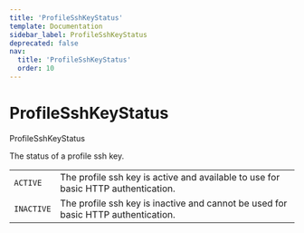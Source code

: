 ```yaml
---
title: 'ProfileSshKeyStatus'
template: Documentation
sidebar_label: ProfileSshKeyStatus
deprecated: false
nav:
  title: 'ProfileSshKeyStatus'
  order: 10
---
```


# ProfileSshKeyStatus

<div style={{'fontFamily':'monospace'}}><span style={{'fontSize':'1.5rem','fontWeight':500}}>ProfileSshKeyStatus</span></div>

The status of a profile ssh key.

| | |
| -- | -- |
| `ACTIVE` | The profile ssh key is active and available to use for basic HTTP authentication. |
| `INACTIVE` | The profile ssh key is inactive and cannot be used for basic HTTP authentication. |